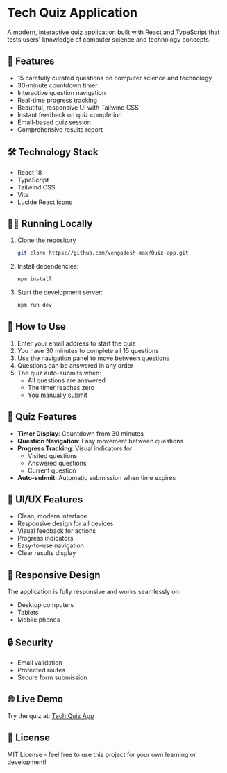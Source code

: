 # Tech Quiz Application

A modern, interactive quiz application built with React and TypeScript that tests users' knowledge of computer science and technology concepts.

## 🚀 Features

- 15 carefully curated questions on computer science and technology
- 30-minute countdown timer
- Interactive question navigation
- Real-time progress tracking
- Beautiful, responsive UI with Tailwind CSS
- Instant feedback on quiz completion
- Email-based quiz session
- Comprehensive results report

## 🛠️ Technology Stack

- React 18
- TypeScript
- Tailwind CSS
- Vite
- Lucide React Icons

## 🏃‍♂️ Running Locally

1. Clone the repository
    ```bash
   git clone https://github.com/vengadesh-max/Quiz-app.git
   ```
2. Install dependencies:
   ```bash
   npm install
   ```
3. Start the development server:
   ```bash
   npm run dev
   ```

## 📖 How to Use

1. Enter your email address to start the quiz
2. You have 30 minutes to complete all 15 questions
3. Use the navigation panel to move between questions
4. Questions can be answered in any order
5. The quiz auto-submits when:
   - All questions are answered
   - The timer reaches zero
   - You manually submit

## 🎯 Quiz Features

- **Timer Display**: Countdown from 30 minutes
- **Question Navigation**: Easy movement between questions
- **Progress Tracking**: Visual indicators for:
  - Visited questions
  - Answered questions
  - Current question
- **Auto-submit**: Automatic submission when time expires

## 🎨 UI/UX Features

- Clean, modern interface
- Responsive design for all devices
- Visual feedback for actions
- Progress indicators
- Easy-to-use navigation
- Clear results display

## 📱 Responsive Design

The application is fully responsive and works seamlessly on:
- Desktop computers
- Tablets
- Mobile phones

## 🔒 Security

- Email validation
- Protected routes
- Secure form submission

## 🌐 Live Demo

Try the quiz at: [Tech Quiz App](https://calm-lamington-b03fa8.netlify.app)

## 📄 License

MIT License - feel free to use this project for your own learning or development!
